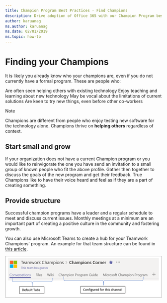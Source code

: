 ```yaml
---
title: Champion Program Best Practices - Find Champions
description: Drive adoption of Office 365 with our Champion Program best practices
author: karuanag
ms.author: karuanag
ms.date: 02/01/2019
ms.topic: how-to
---
```


# Finding your Champions 

It is likely you already know who your champions are, even if you do not currently have a formal program.  These are people who:

Are often seen helping others with existing technology
Enjoy teaching and learning about new technology
May be vocal about the limitations of current solutions
Are keen to try new things, even before other co-workers

> [!NOTE]
> Champions are different from people who enjoy testing new software for the technology alone. Champions thrive on **helping others** regardless of context. 

## Start small and grow

If your organization does not have a current Champion program or you would like to reinvigorate the one you have send an invitation to a small group of known people who fit the above profile.  Gather then together to discuss the goals of the new program and get their feedback. True Champions like to have their voice heard and feel as if they are a part of creating something.  

## Provide structure

Successful champion programs have a leader and a regular schedule to meet and discuss current issues.  Monthly meetings at a minimum are an important part of creating a positive culture in the community and fostering growth.  

You can also use Microsoft Teams to create a hub for your Teamwork Champions' program.  An example for that team structure can be found in [this article](https://docs.microsoft.com/MicrosoftTeams/teams-adoption-your-first-teams).

![teamwork champion team tabs](media/teams-adoption-tab-example.png)